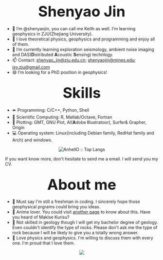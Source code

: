 # <div align='center' ><font size='70'>Shenyao Jin</font></div>

- 👋 I’m @shenyaojin, you can call me Keith as well. I'm learning geophysics in ZJU(Zhejiang University).
- 👀 I love theoretical physics, geophysics and programming and enjoy all of them.
- 🌱 I’m currently learning exploration seismology, ambient noise imaging and DAS(**D**istributed **A**coustic **S**ensing) technlogy.
- 📫 Contact: shenyao_jin@zju.edu.cn; shenyaojin@mines.edu; jsy.zju@gmail.com
- 😄 I’m looking for a PhD position in geophysics!

## <div align='center' ><font size='70'>Skills</font></div>
- ⏩ Programming: C/C++, Python, Shell
- 📌 Scientific Computing: R, Matlab/Octave, Fortran
- 📘 Plotting: GMT, GNU Plot, AI(**A**dobe **I**llustratoor), Surfer& Grapher, Origin
- 💻 Operating system: Linux(including Debian family, RedHat family and Arch) and windows.
<p align="center"><img src="https://github-readme-stats.vercel.app/api/top-langs/?username=shenyaojin&langs_count=10&theme=tokyonight&layout=compact" alt="AnhellO :: Top Langs" /></p>

If you want know more, don't hesitate to send me a email. I will send you my CV.

## <div align='center' ><font size='70'>About me</font></div>
- 💬 Must say I'm still a freshman in coding. I sincerely hope those geophysical prgrams could bring you ideas.
- 👊 Anime lover. You could visit [another page](https://zh.moegirl.org.cn/User:Keith.Jin) to know about this. Have you heard of Makise Kurisu? 
- 👼 Not skilled in geology though I will get my bachelor degree of geology. Even couldn't identify the type of rocks. Please don't ask me the type of rock because I will be likely to give you a totally wrong answer.
- 👦 Love physics and geophysics. I'm willing to discuss them with every one. I'm proud that I love them.
<p align="center"><img src="https://github-readme-stats.vercel.app/api?username=shenyaojin&show_icons=true" /></p>
<!---
shenyaojin/shenyaojin is a ✨ special ✨ repository because its `README.md` (this file) appears on your GitHub profile.
You can click the Preview link to take a look at your changes.
--->
